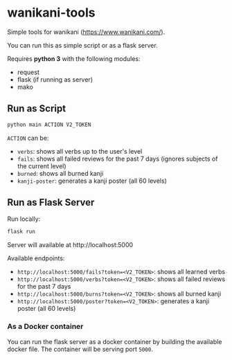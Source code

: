 # wanikani-tools

Simple tools for wanikani (https://www.wanikani.com/).

You can run this as simple script or as a flask server.

Requires **python 3** with the following modules:

- request
- flask (if running as server)
- mako

## Run as Script

```bash
python main ACTION V2_TOKEN
```

`ACTION` can be:

- `verbs`: shows all verbs up to the user's level
- `fails`: shows all failed reviews for the past 7 days (ignores subjects of the current level)
- `burned`: shows all burned kanji
- `kanji-poster`: generates a kanji poster (all 60 levels)

## Run as Flask Server

Run locally:

```bash
flask run
```

Server will available at http://localhost:5000

Available endpoints:

- `http://localhost:5000/fails?token=<V2_TOKEN>`: shows all learned verbs
- `http://localhost:5000/verbs?token=<V2_TOKEN>`: shows all failed reviews for the past 7 days
- `http://localhost:5000/burns?token=<V2_TOKEN>`: shows all burned kanji
- `http://localhost:5000/poster?token=<V2_TOKEN>`: generates a kanji poster (all 60 levels)

### As a Docker container

You can run the flask server as a docker container by building the available docker file. The container will be serving port `5000`.